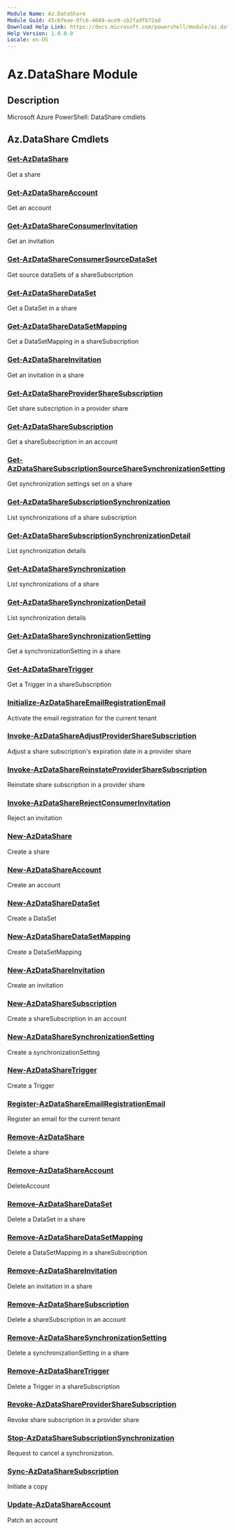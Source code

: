 ```yaml
---
Module Name: Az.DataShare
Module Guid: 45c6feae-0fc6-4049-ace9-cb2fadfb72ad
Download Help Link: https://docs.microsoft.com/powershell/module/az.datashare
Help Version: 1.0.0.0
Locale: en-US
---
```


# Az.DataShare Module
## Description
Microsoft Azure PowerShell: DataShare cmdlets

## Az.DataShare Cmdlets
### [Get-AzDataShare](Get-AzDataShare.md)
Get a share

### [Get-AzDataShareAccount](Get-AzDataShareAccount.md)
Get an account

### [Get-AzDataShareConsumerInvitation](Get-AzDataShareConsumerInvitation.md)
Get an invitation

### [Get-AzDataShareConsumerSourceDataSet](Get-AzDataShareConsumerSourceDataSet.md)
Get source dataSets of a shareSubscription

### [Get-AzDataShareDataSet](Get-AzDataShareDataSet.md)
Get a DataSet in a share

### [Get-AzDataShareDataSetMapping](Get-AzDataShareDataSetMapping.md)
Get a DataSetMapping in a shareSubscription

### [Get-AzDataShareInvitation](Get-AzDataShareInvitation.md)
Get an invitation in a share

### [Get-AzDataShareProviderShareSubscription](Get-AzDataShareProviderShareSubscription.md)
Get share subscription in a provider share

### [Get-AzDataShareSubscription](Get-AzDataShareSubscription.md)
Get a shareSubscription in an account

### [Get-AzDataShareSubscriptionSourceShareSynchronizationSetting](Get-AzDataShareSubscriptionSourceShareSynchronizationSetting.md)
Get synchronization settings set on a share

### [Get-AzDataShareSubscriptionSynchronization](Get-AzDataShareSubscriptionSynchronization.md)
List synchronizations of a share subscription

### [Get-AzDataShareSubscriptionSynchronizationDetail](Get-AzDataShareSubscriptionSynchronizationDetail.md)
List synchronization details

### [Get-AzDataShareSynchronization](Get-AzDataShareSynchronization.md)
List synchronizations of a share

### [Get-AzDataShareSynchronizationDetail](Get-AzDataShareSynchronizationDetail.md)
List synchronization details

### [Get-AzDataShareSynchronizationSetting](Get-AzDataShareSynchronizationSetting.md)
Get a synchronizationSetting in a share

### [Get-AzDataShareTrigger](Get-AzDataShareTrigger.md)
Get a Trigger in a shareSubscription

### [Initialize-AzDataShareEmailRegistrationEmail](Initialize-AzDataShareEmailRegistrationEmail.md)
Activate the email registration for the current tenant

### [Invoke-AzDataShareAdjustProviderShareSubscription](Invoke-AzDataShareAdjustProviderShareSubscription.md)
Adjust a share subscription's expiration date in a provider share

### [Invoke-AzDataShareReinstateProviderShareSubscription](Invoke-AzDataShareReinstateProviderShareSubscription.md)
Reinstate share subscription in a provider share

### [Invoke-AzDataShareRejectConsumerInvitation](Invoke-AzDataShareRejectConsumerInvitation.md)
Reject an invitation

### [New-AzDataShare](New-AzDataShare.md)
Create a share

### [New-AzDataShareAccount](New-AzDataShareAccount.md)
Create an account

### [New-AzDataShareDataSet](New-AzDataShareDataSet.md)
Create a DataSet

### [New-AzDataShareDataSetMapping](New-AzDataShareDataSetMapping.md)
Create a DataSetMapping

### [New-AzDataShareInvitation](New-AzDataShareInvitation.md)
Create an invitation

### [New-AzDataShareSubscription](New-AzDataShareSubscription.md)
Create a shareSubscription in an account

### [New-AzDataShareSynchronizationSetting](New-AzDataShareSynchronizationSetting.md)
Create a synchronizationSetting

### [New-AzDataShareTrigger](New-AzDataShareTrigger.md)
Create a Trigger

### [Register-AzDataShareEmailRegistrationEmail](Register-AzDataShareEmailRegistrationEmail.md)
Register an email for the current tenant

### [Remove-AzDataShare](Remove-AzDataShare.md)
Delete a share

### [Remove-AzDataShareAccount](Remove-AzDataShareAccount.md)
DeleteAccount

### [Remove-AzDataShareDataSet](Remove-AzDataShareDataSet.md)
Delete a DataSet in a share

### [Remove-AzDataShareDataSetMapping](Remove-AzDataShareDataSetMapping.md)
Delete a DataSetMapping in a shareSubscription

### [Remove-AzDataShareInvitation](Remove-AzDataShareInvitation.md)
Delete an invitation in a share

### [Remove-AzDataShareSubscription](Remove-AzDataShareSubscription.md)
Delete a shareSubscription in an account

### [Remove-AzDataShareSynchronizationSetting](Remove-AzDataShareSynchronizationSetting.md)
Delete a synchronizationSetting in a share

### [Remove-AzDataShareTrigger](Remove-AzDataShareTrigger.md)
Delete a Trigger in a shareSubscription

### [Revoke-AzDataShareProviderShareSubscription](Revoke-AzDataShareProviderShareSubscription.md)
Revoke share subscription in a provider share

### [Stop-AzDataShareSubscriptionSynchronization](Stop-AzDataShareSubscriptionSynchronization.md)
Request to cancel a synchronization.

### [Sync-AzDataShareSubscription](Sync-AzDataShareSubscription.md)
Initiate a copy

### [Update-AzDataShareAccount](Update-AzDataShareAccount.md)
Patch an account

